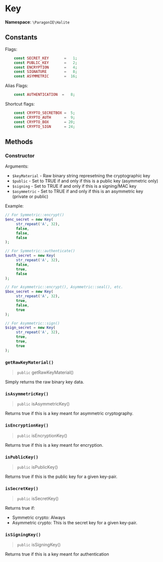 # Key

**Namespace**: `\ParagonIE\Halite`

## Constants

Flags:

```php
    const SECRET_KEY       =   1;
    const PUBLIC_KEY       =   2;
    const ENCRYPTION       =   4;
    const SIGNATURE        =   8;
    const ASYMMETRIC       =  16;
```

Alias Flags:

```php
    const AUTHENTICATION  =   8;
```

Shortcut flags:

```php
    const CRYPTO_SECRETBOX =  5;
    const CRYPTO_AUTH      =  9;
    const CRYPTO_BOX       = 20;
    const CRYPTO_SIGN      = 24;
```

## Methods

### Constructor

Arguments:

 * `$keyMaterial` - Raw binary string represetning the cryptographic key
 * `$public` - Set to TRUE if and only if this is a public key (asymmetric only)
 * `$signing` - Set to TRUE if and only if this is a signing/MAC key
 * `$asymmetric` - Set to TRUE if and only if this is an asymmetric key (private or public)

Example:

```php
// For Symmetric::encrypt()
$enc_secret = new Key(
     str_repeat('A', 32), 
     false,
     false,
     false
);

// For Symmetric::authenticate()
$auth_secret = new Key(
     str_repeat('A', 32), 
     false,
     true,
     false
);

// For Asymmetric::encrypt(), Asymmetric::seal(), etc.
$box_secret = new Key(
     str_repeat('A', 32), 
     true,
     false,
     true
);

// For Asymmetric::sign()
$sign_secret = new Key(
     str_repeat('A', 32), 
     true,
     true,
     true
);
```

### `getRawKeyMaterial()`

> `public` getRawKeyMaterial()

Simply returns the raw binary key data.

### `isAsymmetricKey()`

>`public` isAsymmetricKey()

Returns true if this is a key meant for asymmetric cryptography.

### `isEncryptionKey()`

> `public` isEncryptionKey()

Returns true if this is a key meant for encryption.

### `isPublicKey()`

> `public` isPublicKey()

Returns true if this is the public key for a given key-pair.

### `isSecretKey()`

> `public` isSecretKey()

Returns true if:

* Symmetric crypto: Always
* Asymmetric crypto: This is the secret key for a given key-pair.

### `isSigningKey()`

> `public` isSigningKey()

Returns true if this is a key meant for authentication
